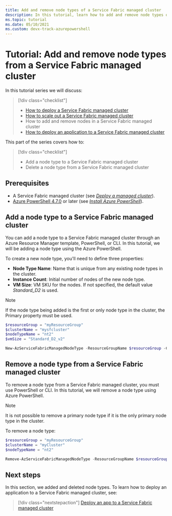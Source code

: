 ```yaml
---
title: Add and remove node types of a Service Fabric managed cluster
description: In this tutorial, learn how to add and remove node types of a Service Fabric managed cluster.
ms.topic: tutorial
ms.date: 05/10/2021 
ms.custom: devx-track-azurepowershell
---
```


# Tutorial: Add and remove node types from a Service Fabric managed cluster

In this tutorial series we will discuss:

> [!div class="checklist"]
> * [How to deploy a Service Fabric managed cluster](tutorial-managed-cluster-deploy.md)
> * [How to scale out a Service Fabric managed cluster](tutorial-managed-cluster-scale.md)
> * How to add and remove nodes in a Service Fabric managed cluster
> * [How to deploy an application to a Service Fabric managed cluster](tutorial-managed-cluster-deploy-app.md)

This part of the series covers how to:

> [!div class="checklist"]
> * Add a node type to a Service Fabric managed cluster
> * Delete a node type from a Service Fabric managed cluster

## Prerequisites

* A Service Fabric managed cluster (see [*Deploy a managed cluster*](tutorial-managed-cluster-deploy.md)).
* [Azure PowerShell 4.7.0](/powershell/azure/release-notes-azureps#azservicefabric) or later (see [*Install Azure PowerShell*](/powershell/azure/install-az-ps)).

## Add a node type to a Service Fabric managed cluster

You can add a node type to a Service Fabric managed cluster through an Azure Resource Manager template, PowerShell, or CLI. In this tutorial, we will be adding a node type using the Azure PowerShell.

To create a new node type, you'll need to define three properties:

* **Node Type Name**: Name that is unique from any existing node types in the cluster.
* **Instance Count**: Initial number of nodes of the new node type.
* **VM Size**: VM SKU for the nodes. If not specified, the default value *Standard_D2* is used.

> [!NOTE]
> If the node type being added is the first or only node type in the cluster, the Primary property must be used.

```powershell
$resourceGroup = "myResourceGroup"
$clusterName = "mysfcluster"
$nodeTypeName = "nt2"
$vmSize = "Standard_D2_v2"

New-AzServiceFabricManagedNodeType -ResourceGroupName $resourceGroup -ClusterName $clusterName -Name $nodeTypeName -InstanceCount 3 -vmSize $vmSize
```

## Remove a node type from a Service Fabric managed cluster

To remove a node type from a Service Fabric managed cluster, you must use PowerShell or CLI. In this tutorial, we will remove a node type using Azure PowerShell.

> [!NOTE]
> It is not possible to remove a primary node type if it is the only primary node type in the cluster.  

To remove a node type:

```powershell
$resourceGroup = "myResourceGroup"
$clusterName = "myCluster"
$nodeTypeName = "nt2"

Remove-AzServiceFabricManagedNodeType -ResourceGroupName $resourceGroup -ClusterName $clusterName  -Name $nodeTypeName
```

## Next steps

 In this section, we added and deleted node types. To learn how to deploy an application to a Service Fabric managed cluster, see:

> [!div class="nextstepaction"]
> [Deploy an app to a Service Fabric managed cluster](tutorial-managed-cluster-deploy-app.md)
